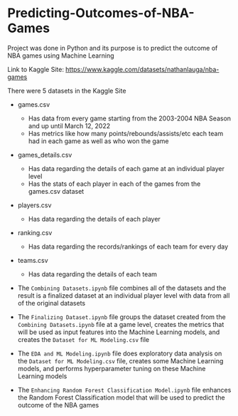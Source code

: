 # Predicting-Outcomes-of-NBA-Games
Project was done in Python and its purpose is to predict the outcome of NBA games using Machine Learning

Link to Kaggle Site: https://www.kaggle.com/datasets/nathanlauga/nba-games

There were 5 datasets in the Kaggle Site

- games.csv
  - Has data from every game starting from the 2003-2004 NBA Season and up until March 12, 2022
  - Has metrics like how many points/rebounds/assists/etc each team had in each game as well as who won the game
  
- games_details.csv
  - Has data regarding the details of each game at an individual player level
  - Has the stats of each player in each of the games from the games.csv dataset

- players.csv
  - Has data regarding the details of each player
 
- ranking.csv
  - Has data regarding the records/rankings of each team for every day
 
- teams.csv
  - Has data regarding the details of each team

- The `Combining Datasets.ipynb` file combines all of the datasets and the result is a finalized dataset at an individual player level with data from all of the original datasets

- The `Finalizing Dataset.ipynb` file groups the dataset created from the `Combining Datasets.ipynb` file at a game level, creates the metrics that will be used as input features into the Machine Learning models, and creates the `Dataset for ML Modeling.csv` file

- The `EDA and ML Modeling.ipynb` file does exploratory data analysis on the `Dataset for ML Modeling.csv` file, creates some Machine Learning models, and performs hyperparameter tuning on these Machine Learning models

- The  `Enhancing Random Forest Classification Model.ipynb` file enhances the Random Forest Classification model that will be used to predict the outcome of the NBA games
